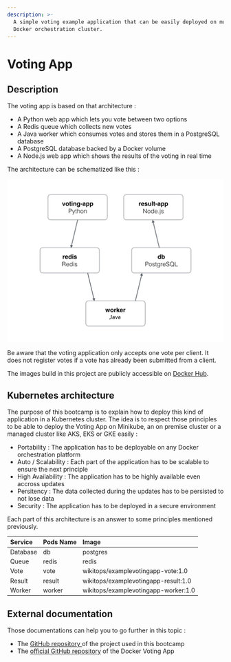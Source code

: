 ```yaml
---
description: >-
  A simple voting example application that can be easily deployed on multiple
  Docker orchestration cluster.
---
```


# Voting App

## Description

The voting app is based on that architecture :

* A Python web app which lets you vote between two options
* A Redis queue which collects new votes
* A Java worker which consumes votes and stores them in a PostgreSQL database
* A PostgreSQL database backed by a Docker volume
* A Node.js web app which shows the results of the voting in real time

The architecture can be schematized like this :

![Voting App architecture](../.gitbook/assets/architecture.png)

Be aware that the voting application only accepts one vote per client. It does not register votes if a vote has already been submitted from a client.

The images build in this project are publicly accessible on [Docker Hub](https://hub.docker.com/u/wikitops/).

## Kubernetes architecture

The purpose of this bootcamp is to explain how to deploy this kind of application in a Kubernetes cluster. The idea is to respect those principles to be able to deploy the Voting App on Minikube, an on premise cluster or a managed cluster like AKS, EKS or GKE easily :

* Portability : The application has to be deployable on any Docker orchestration platform
* Auto / Scalability : Each part of the application has to be scalable to ensure the next principle
* High Availability : The application has to be highly available even accross updates
* Persitency : The data collected during the updates has to be persisted to not lose data
* Security : The application has to be deployed in a secure environment

Each part of this architecture is an answer to some principles mentioned previously.

| Service | Pods Name | Image |
| :--- | :--- | :--- |
| Database | db | postgres |
| Queue | redis | redis |
| Vote | vote | wikitops/examplevotingapp-vote:1.0 |
| Result | result | wikitops/examplevotingapp-result:1.0 |
| Worker | worker | wikitops/examplevotingapp-worker:1.0 |

## External documentation

Those documentations can help you to go further in this topic :

* The [GitHub repository ](https://github.com/wikitops/example-voting-app)of the project used in this bootcamp
* The [official GitHub repository](https://github.com/dockersamples/example-voting-app) of the Docker Voting App

